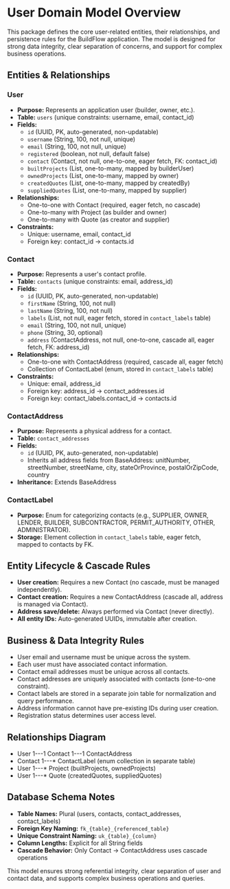 # User Domain Model Overview

This package defines the core user-related entities, their relationships, and persistence rules for the BuildFlow application. The model is designed for strong data integrity, clear separation of concerns, and support for complex business operations.

## Entities & Relationships

### User
- **Purpose:** Represents an application user (builder, owner, etc.).
- **Table:** `users` (unique constraints: username, email, contact_id)
- **Fields:**
    - `id` (UUID, PK, auto-generated, non-updatable)
    - `username` (String, 100, not null, unique)
    - `email` (String, 100, not null, unique)
    - `registered` (boolean, not null, default false)
    - `contact` (Contact, not null, one-to-one, eager fetch, FK: contact_id)
    - `builtProjects` (List<Project>, one-to-many, mapped by builderUser)
    - `ownedProjects` (List<Project>, one-to-many, mapped by owner)
    - `createdQuotes` (List<Quote>, one-to-many, mapped by createdBy)
    - `suppliedQuotes` (List<Quote>, one-to-many, mapped by supplier)
- **Relationships:**
    - One-to-one with Contact (required, eager fetch, no cascade)
    - One-to-many with Project (as builder and owner)
    - One-to-many with Quote (as creator and supplier)
- **Constraints:**
    - Unique: username, email, contact_id
    - Foreign key: contact_id → contacts.id

### Contact
- **Purpose:** Represents a user's contact profile.
- **Table:** `contacts` (unique constraints: email, address_id)
- **Fields:**
    - `id` (UUID, PK, auto-generated, non-updatable)
    - `firstName` (String, 100, not null)
    - `lastName` (String, 100, not null)
    - `labels` (List<ContactLabel>, not null, eager fetch, stored in `contact_labels` table)
    - `email` (String, 100, not null, unique)
    - `phone` (String, 30, optional)
    - `address` (ContactAddress, not null, one-to-one, cascade all, eager fetch, FK: address_id)
- **Relationships:**
    - One-to-one with ContactAddress (required, cascade all, eager fetch)
    - Collection of ContactLabel (enum, stored in `contact_labels` table)
- **Constraints:**
    - Unique: email, address_id
    - Foreign key: address_id → contact_addresses.id
    - Foreign key: contact_labels.contact_id → contacts.id

### ContactAddress
- **Purpose:** Represents a physical address for a contact.
- **Table:** `contact_addresses`
- **Fields:**
    - `id` (UUID, PK, auto-generated, non-updatable)
    - Inherits all address fields from BaseAddress: unitNumber, streetNumber, streetName, city, stateOrProvince, postalOrZipCode, country
- **Inheritance:** Extends BaseAddress

### ContactLabel
- **Purpose:** Enum for categorizing contacts (e.g., SUPPLIER, OWNER, LENDER, BUILDER, SUBCONTRACTOR, PERMIT_AUTHORITY, OTHER, ADMINISTRATOR).
- **Storage:** Element collection in `contact_labels` table, eager fetch, mapped to contacts by FK.

## Entity Lifecycle & Cascade Rules
- **User creation:** Requires a new Contact (no cascade, must be managed independently).
- **Contact creation:** Requires a new ContactAddress (cascade all, address is managed via Contact).
- **Address save/delete:** Always performed via Contact (never directly).
- **All entity IDs:** Auto-generated UUIDs, immutable after creation.

## Business & Data Integrity Rules
- User email and username must be unique across the system.
- Each user must have associated contact information.
- Contact email addresses must be unique across all contacts.
- Contact addresses are uniquely associated with contacts (one-to-one constraint).
- Contact labels are stored in a separate join table for normalization and query performance.
- Address information cannot have pre-existing IDs during user creation.
- Registration status determines user access level.

## Relationships Diagram

- User 1---1 Contact 1---1 ContactAddress
- Contact 1---* ContactLabel (enum collection in separate table)
- User 1---* Project (builtProjects, ownedProjects)
- User 1---* Quote (createdQuotes, suppliedQuotes)

## Database Schema Notes
- **Table Names:** Plural (users, contacts, contact_addresses, contact_labels)
- **Foreign Key Naming:** `fk_{table}_{referenced_table}`
- **Unique Constraint Naming:** `uk_{table}_{column}`
- **Column Lengths:** Explicit for all String fields
- **Cascade Behavior:** Only Contact → ContactAddress uses cascade operations

This model ensures strong referential integrity, clear separation of user and contact data, and supports complex business operations and queries.
